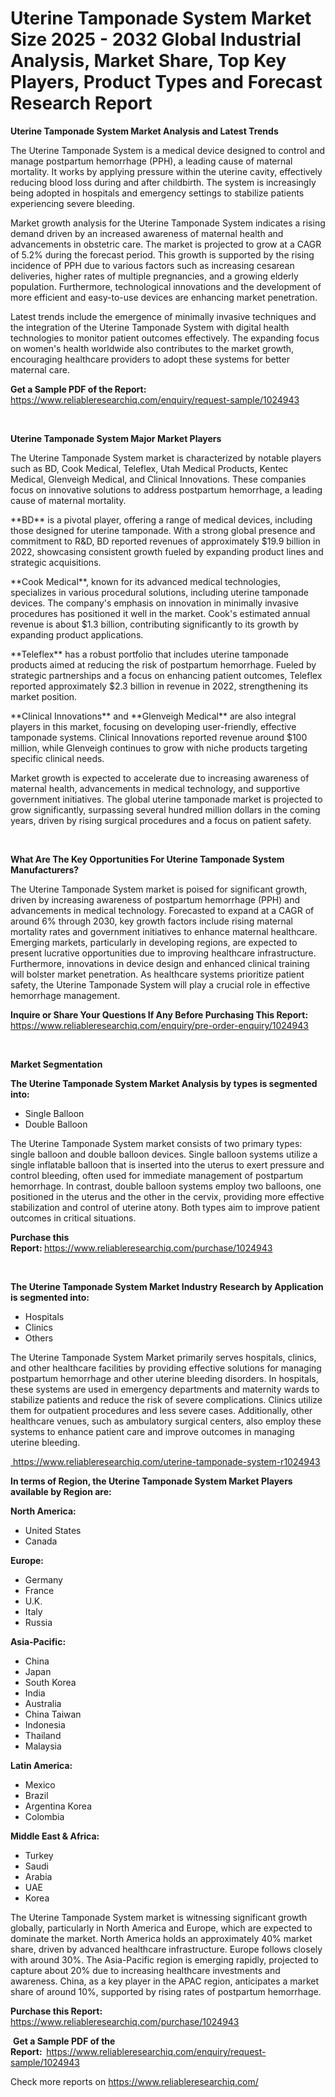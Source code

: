 <p><h1>Uterine Tamponade System Market Size 2025 - 2032 Global Industrial Analysis, Market Share, Top Key Players, Product Types and Forecast Research Report</h1></p><p><strong>Uterine Tamponade System Market Analysis and Latest Trends</strong></p>
<p><p>The Uterine Tamponade System is a medical device designed to control and manage postpartum hemorrhage (PPH), a leading cause of maternal mortality. It works by applying pressure within the uterine cavity, effectively reducing blood loss during and after childbirth. The system is increasingly being adopted in hospitals and emergency settings to stabilize patients experiencing severe bleeding.</p><p>Market growth analysis for the Uterine Tamponade System indicates a rising demand driven by an increased awareness of maternal health and advancements in obstetric care. The market is projected to grow at a CAGR of 5.2% during the forecast period. This growth is supported by the rising incidence of PPH due to various factors such as increasing cesarean deliveries, higher rates of multiple pregnancies, and a growing elderly population. Furthermore, technological innovations and the development of more efficient and easy-to-use devices are enhancing market penetration.</p><p>Latest trends include the emergence of minimally invasive techniques and the integration of the Uterine Tamponade System with digital health technologies to monitor patient outcomes effectively. The expanding focus on women's health worldwide also contributes to the market growth, encouraging healthcare providers to adopt these systems for better maternal care.</p></p>
<p><strong>Get a Sample PDF of the Report:&nbsp;</strong> <a href="https://www.reliableresearchiq.com/enquiry/request-sample/1024943?utm_campaign=2299&utm_medium=2&utm_source=Github&utm_content=ia&utm_term=08032025&utm_id=uterine-tamponade-system">https://www.reliableresearchiq.com/enquiry/request-sample/1024943</a></p>
<p>&nbsp;</p>
<p><strong>Uterine Tamponade System Major Market Players</strong></p>
<p><p>The Uterine Tamponade System market is characterized by notable players such as BD, Cook Medical, Teleflex, Utah Medical Products, Kentec Medical, Glenveigh Medical, and Clinical Innovations. These companies focus on innovative solutions to address postpartum hemorrhage, a leading cause of maternal mortality.</p><p>**BD** is a pivotal player, offering a range of medical devices, including those designed for uterine tamponade. With a strong global presence and commitment to R&D, BD reported revenues of approximately $19.9 billion in 2022, showcasing consistent growth fueled by expanding product lines and strategic acquisitions.</p><p>**Cook Medical**, known for its advanced medical technologies, specializes in various procedural solutions, including uterine tamponade devices. The company's emphasis on innovation in minimally invasive procedures has positioned it well in the market. Cook's estimated annual revenue is about $1.3 billion, contributing significantly to its growth by expanding product applications.</p><p>**Teleflex** has a robust portfolio that includes uterine tamponade products aimed at reducing the risk of postpartum hemorrhage. Fueled by strategic partnerships and a focus on enhancing patient outcomes, Teleflex reported approximately $2.3 billion in revenue in 2022, strengthening its market position.</p><p>**Clinical Innovations** and **Glenveigh Medical** are also integral players in this market, focusing on developing user-friendly, effective tamponade systems. Clinical Innovations reported revenue around $100 million, while Glenveigh continues to grow with niche products targeting specific clinical needs.</p><p>Market growth is expected to accelerate due to increasing awareness of maternal health, advancements in medical technology, and supportive government initiatives. The global uterine tamponade market is projected to grow significantly, surpassing several hundred million dollars in the coming years, driven by rising surgical procedures and a focus on patient safety.</p></p>
<p>&nbsp;</p>
<p><strong>What Are The Key Opportunities For Uterine Tamponade System Manufacturers?</strong></p>
<p><p>The Uterine Tamponade System market is poised for significant growth, driven by increasing awareness of postpartum hemorrhage (PPH) and advancements in medical technology. Forecasted to expand at a CAGR of around 6% through 2030, key growth factors include rising maternal mortality rates and government initiatives to enhance maternal healthcare. Emerging markets, particularly in developing regions, are expected to present lucrative opportunities due to improving healthcare infrastructure. Furthermore, innovations in device design and enhanced clinical training will bolster market penetration. As healthcare systems prioritize patient safety, the Uterine Tamponade System will play a crucial role in effective hemorrhage management.</p></p>
<p><strong>Inquire or Share Your Questions If Any Before Purchasing This Report:</strong> <a href="https://www.reliableresearchiq.com/enquiry/pre-order-enquiry/1024943?utm_campaign=2299&utm_medium=2&utm_source=Github&utm_content=ia&utm_term=08032025&utm_id=uterine-tamponade-system">https://www.reliableresearchiq.com/enquiry/pre-order-enquiry/1024943</a></p>
<p>&nbsp;</p>
<p><strong>Market Segmentation</strong></p>
<p><strong>The Uterine Tamponade System Market Analysis by types is segmented into:</strong></p>
<p><ul><li>Single Balloon</li><li>Double Balloon</li></ul></p>
<p><p>The Uterine Tamponade System market consists of two primary types: single balloon and double balloon devices. Single balloon systems utilize a single inflatable balloon that is inserted into the uterus to exert pressure and control bleeding, often used for immediate management of postpartum hemorrhage. In contrast, double balloon systems employ two balloons, one positioned in the uterus and the other in the cervix, providing more effective stabilization and control of uterine atony. Both types aim to improve patient outcomes in critical situations.</p></p>
<p><strong>Purchase this Report:&nbsp;</strong><a href="https://www.reliableresearchiq.com/purchase/1024943?utm_campaign=2299&utm_medium=2&utm_source=Github&utm_content=ia&utm_term=08032025&utm_id=uterine-tamponade-system">https://www.reliableresearchiq.com/purchase/1024943</a></p>
<p>&nbsp;</p>
<p><strong>The Uterine Tamponade System Market Industry Research by Application is segmented into:</strong></p>
<p><ul><li>Hospitals</li><li>Clinics</li><li>Others</li></ul></p>
<p><p>The Uterine Tamponade System Market primarily serves hospitals, clinics, and other healthcare facilities by providing effective solutions for managing postpartum hemorrhage and other uterine bleeding disorders. In hospitals, these systems are used in emergency departments and maternity wards to stabilize patients and reduce the risk of severe complications. Clinics utilize them for outpatient procedures and less severe cases. Additionally, other healthcare venues, such as ambulatory surgical centers, also employ these systems to enhance patient care and improve outcomes in managing uterine bleeding.</p></p>
<p><a href="https://www.reliableresearchiq.com/uterine-tamponade-system-r1024943?utm_campaign=2299&utm_medium=2&utm_source=Github&utm_content=ia&utm_term=08032025&utm_id=uterine-tamponade-system">&nbsp;https://www.reliableresearchiq.com/uterine-tamponade-system-r1024943</a></p>
<p><strong>In terms of Region, the Uterine Tamponade System Market Players available by Region are:</strong></p>
<p>
    <p> <strong> North America: </strong>
        <ul>
            <li>United States</li>
            <li>Canada</li>
        </ul>
        </p> 
    <p> <strong> Europe: </strong>
        <ul>
            <li>Germany</li>
            <li>France</li>
            <li>U.K.</li>
            <li>Italy</li>
            <li>Russia</li>
        </ul>
        </p> 
    <p> <strong> Asia-Pacific: </strong>
        <ul>
            <li>China</li>
            <li>Japan</li>
            <li>South Korea</li>
            <li>India</li>
            <li>Australia</li>
            <li>China Taiwan</li>
            <li>Indonesia</li>
            <li>Thailand</li>
            <li>Malaysia</li>
        </ul>
        </p> 
    <p> <strong> Latin America: </strong>
        <ul>
            <li>Mexico</li>
            <li>Brazil</li>
            <li>Argentina Korea</li>
            <li>Colombia</li>
        </ul>
        </p> 
    <p> <strong> Middle East & Africa: </strong>
        <ul>
            <li>Turkey</li>
            <li>Saudi</li>
            <li>Arabia</li>
            <li>UAE</li>
            <li>Korea</li>
        </ul>
    </p>
    </p>
<p><p>The Uterine Tamponade System market is witnessing significant growth globally, particularly in North America and Europe, which are expected to dominate the market. North America holds an approximately 40% market share, driven by advanced healthcare infrastructure. Europe follows closely with around 30%. The Asia-Pacific region is emerging rapidly, projected to capture about 20% due to increasing healthcare investments and awareness. China, as a key player in the APAC region, anticipates a market share of around 10%, supported by rising rates of postpartum hemorrhage.</p></p>
<p><strong>Purchase this Report: </strong><a href="https://www.reliableresearchiq.com/purchase/1024943?utm_campaign=2299&utm_medium=2&utm_source=Github&utm_content=ia&utm_term=08032025&utm_id=uterine-tamponade-system">https://www.reliableresearchiq.com/purchase/1024943</a></p>
<p>&nbsp;<strong>Get a Sample PDF of the Report:&nbsp;&nbsp;</strong><a href="https://www.reliableresearchiq.com/enquiry/request-sample/1024943?utm_campaign=2299&utm_medium=2&utm_source=Github&utm_content=ia&utm_term=08032025&utm_id=uterine-tamponade-system">https://www.reliableresearchiq.com/enquiry/request-sample/1024943</a></p>
<p><strong></strong></p>
<p>Check more reports on <a href="https://www.reliableresearchiq.com/?utm_campaign=2299&utm_medium=2&utm_source=Github&utm_content=ia&utm_term=08032025&utm_id=uterine-tamponade-system">https://www.reliableresearchiq.com/</a></p>